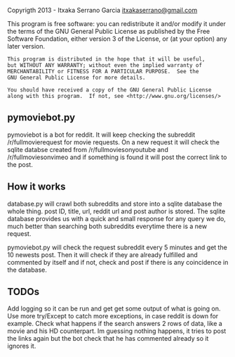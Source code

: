 Copyrigth 2013 - Itxaka Serrano Garcia <itxakaserrano@gmail.com>

  This program is free software: you can redistribute it and/or modify
    it under the terms of the GNU General Public License as published by
    the Free Software Foundation, either version 3 of the License, or
    (at your option) any later version.

    This program is distributed in the hope that it will be useful,
    but WITHOUT ANY WARRANTY; without even the implied warranty of
    MERCHANTABILITY or FITNESS FOR A PARTICULAR PURPOSE.  See the
    GNU General Public License for more details.

    You should have received a copy of the GNU General Public License
    along with this program.  If not, see <http://www.gnu.org/licenses/>




pymoviebot.py
--------------

pymoviebot is a bot for reddit. It will keep checking the subreddit /r/fullmovierequest for movie requests. 
On a new request it will check the sqlite databse created from /r/fullmoviesonyoutube and /r/fullmoviesonvimeo 
and if something is found it will post the correct link to the post.


How it works
-------------

database.py will crawl both subreddits and store into a sqlite database the whole thing. post ID, title, url,
reddit url and post author is stored. 
The sqlite database provides us with a quick and small response for any query we do, much better than searching
both subreddits everytime there is a new request.

pymoviebot.py will check the request subreddit every 5 minutes and get the 10 newests post. Then it will check if they 
are already fulfilled and commented by itself and if not, check and post if there is any coincidence in the database.


TODOs
------

Add logging so it can be run and get get some output of what is going on.
Use more try/Except to catch more exceptions, in case reddit is down for example.
Check what happens if the search answers 2 rows of data, like a movie and his HD counterpart. Im guessing nothing happens,
it tries to post the links again but the bot check that he has commented already so it ignores it.
